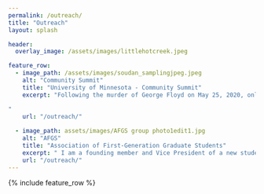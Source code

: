 ```yaml
---
permalink: /outreach/
title: "Outreach"
layout: splash

header:
  overlay_image: /assets/images/littlehotcreek.jpeg

feature_row:
  - image_path: /assets/images/soudan_samplingjpeg.jpeg
    alt: "Community Summit"
    title: "University of Minnesota - Community Summit"
    excerpt: "Following the murder of George Floyd on May 25, 2020, only 6 km from the University of Minnesota Campus, students in the Department of Earth and Environmental Science felt that the university mission to engage and serve was not being accomplished due to a lack of connection with local communities. In response, graduate students and staff from the department organized a one-day workshop between UMN researchers and scientists and communities from across the Twin Cities. Our goal is to initiate and support meaningful relationships between these groups, and build awareness, understanding, and capacity for community-centered research and engagement in the Twin Cities. From these relationships we hope to foster earth science research and curriculum that supports the community’s priorities. After attending the 2021 event, I have become a member of the organizing team and worked with a planning committee of UMN and community partners to plan the second iteration of the event that we held in 2023.

"
    url: "/outreach/"
    
  - image_path: assets/images/AFGS group photo1edit1.jpg
    alt: "AFGS"
    title: "Association of First-Generation Graduate Students"
    excerpt: " I am a founding member and Vice President of a new student organization at the University of Minnesota that aims to provide a community for graduate students who identify as first-generation college students. Through social events and educational programming, we foster connections between first-gen scholars of different disciplines to celebrate and support these students." 
    url: "/outreach/"
---
```



{% include feature_row %}
